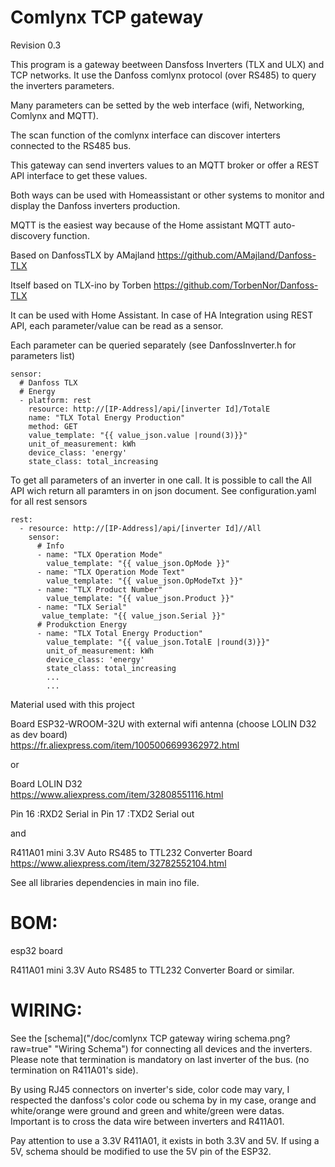 # Comlynx TCP gateway

Revision 0.3

This program is a gateway beetween Dansfoss Inverters (TLX and ULX) and TCP networks.
  It use the Danfoss comlynx protocol (over RS485) to query the inverters parameters.

  Many parameters can be setted by the web interface (wifi, Networking, Comlynx and MQTT).

  The scan function of the comlynx interface can discover interters connected to the RS485 bus.

  This gateway can send inverters values to an MQTT broker or offer a REST API interface to get these values.

  Both ways can be used with Homeassistant or other systems to monitor and display the Danfoss inverters production.

  MQTT is the easiest way because of the Home assistant MQTT auto-discovery function.

Based on DanfossTLX by AMajland https://github.com/AMajland/Danfoss-TLX

Itself based on TLX-ino by Torben https://github.com/TorbenNor/Danfoss-TLX

It can be used with Home Assistant. In case of HA Integration using REST API, each parameter/value can be read as a sensor.

Each parameter can be queried separately (see DanfossInverter.h for parameters list)

    sensor:
      # Danfoss TLX
      # Energy
      - platform: rest
        resource: http://[IP-Address]/api/[inverter Id]/TotalE
        name: "TLX Total Energy Production"
        method: GET
        value_template: "{{ value_json.value |round(3)}}"
        unit_of_measurement: kWh
        device_class: 'energy'
        state_class: total_increasing
            
To get all parameters of an inverter in one call. It is possible to call the All API wich return all paramters in on json document. See configuration.yaml for all rest sensors

    rest:
      - resource: http://[IP-Address]/api/[inverter Id]//All
        sensor:
          # Info
          - name: "TLX Operation Mode"
            value_template: "{{ value_json.OpMode }}"
          - name: "TLX Operation Mode Text"
            value_template: "{{ value_json.OpModeTxt }}"
          - name: "TLX Product Number"
            value_template: "{{ value_json.Product }}"
          - name: "TLX Serial" 
           value_template: "{{ value_json.Serial }}"        
          # Produkction Energy
          - name: "TLX Total Energy Production"
            value_template: "{{ value_json.TotalE |round(3)}}"
            unit_of_measurement: kWh
            device_class: 'energy'
            state_class: total_increasing
            ...
            ...
         

Material used with this project    

Board ESP32-WROOM-32U with external wifi antenna (choose LOLIN D32 as dev board)          
https://fr.aliexpress.com/item/1005006699362972.html

or

Board LOLIN D32                                       
https://www.aliexpress.com/item/32808551116.html

  Pin 16  :RXD2 Serial in
  Pin 17  :TXD2 Serial out

and

R411A01 mini 3.3V Auto RS485 to TTL232 Converter Board  
https://www.aliexpress.com/item/32782552104.html

See all libraries dependencies in main ino file.

# BOM:
esp32 board

R411A01 mini 3.3V Auto RS485 to TTL232 Converter Board or similar.

# WIRING:
See the [schema]("/doc/comlynx TCP gateway wiring schema.png?raw=true" "Wiring Schema")  for connecting all devices and the inverters. Please note that termination is mandatory on last inverter of the bus. (no termination on R411A01's side).

By using RJ45 connectors on inverter's side, color code may vary, I respected the danfoss's color code ou schema by in my case, orange and white/orange were ground and green and white/green were datas.
Important is to cross the data wire between inverters and R411A01.

Pay attention to use a 3.3V R411A01, it exists in both 3.3V and 5V. If using a 5V, schema should be modified to use the 5V pin of the ESP32.
